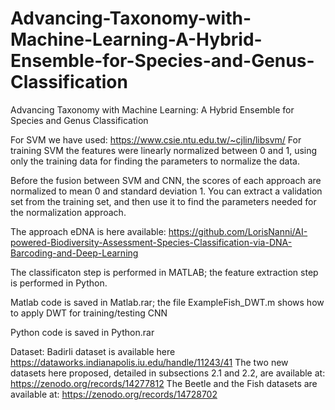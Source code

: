 # Advancing-Taxonomy-with-Machine-Learning-A-Hybrid-Ensemble-for-Species-and-Genus-Classification
Advancing Taxonomy with Machine Learning: A Hybrid Ensemble for Species and Genus Classification

For SVM we have used: https://www.csie.ntu.edu.tw/~cjlin/libsvm/
For training SVM the features were linearly normalized between 0 and 1, 
using only the training data for finding the parameters to normalize the data.

Before the fusion between SVM and CNN, the scores of each approach are normalized to mean 0 
and standard deviation 1. You can extract a validation set from the training set, and then use it 
to find the parameters needed for the normalization approach. 

The approach eDNA is here available:
https://github.com/LorisNanni/AI-powered-Biodiversity-Assessment-Species-Classification-via-DNA-Barcoding-and-Deep-Learning

The classificaton step is performed in MATLAB; the feature extraction step is performed in Python.

Matlab code is saved in Matlab.rar; the file ExampleFish_DWT.m  shows how to apply DWT for training/testing CNN

Python code is saved in Python.rar



Dataset:
Badirli dataset is available here https://dataworks.indianapolis.iu.edu/handle/11243/41
The two new datasets here proposed, detailed in subsections 2.1 and 2.2, are available at: https://zenodo.org/records/14277812
The Beetle and the Fish datasets are available at: https://zenodo.org/records/14728702
